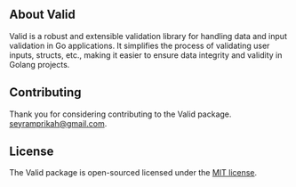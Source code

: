
## About Valid

Valid is a robust and extensible validation library for handling data and input validation in Go applications. It simplifies the process of validating user inputs, structs, etc., making it easier to ensure data integrity and validity in Golang projects.

## Contributing

Thank you for considering contributing to the Valid package. [seyramprikah@gmail.com](mailto:seyramprikah@gmail.com).

## License

The Valid package is open-sourced licensed under the [MIT license](https://opensource.org/licenses/MIT).
